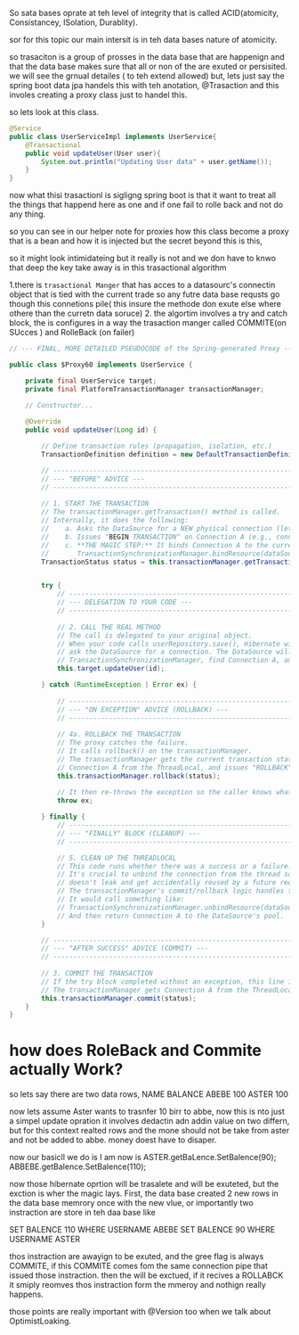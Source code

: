 So sata bases oprate at teh level of integrity that is called ACID(atomicity, Consistancey, ISolation, Durablity).

sor for this topic our main intersit is in teh data bases nature of atomicity. 

so trasaciton is a group of prosses in the data base that are happenign and that the data base makes sure that all or non of the are exuted or persisited.
we will see the grnual detailes ( to teh extend allowed) but, lets just say the spring boot data jpa handels this with teh anotation, @Trasaction and this involes creating a proxy class just to handel this.

so lets look at this class.
```java
@Service
public class UserServiceImpl implements UserService{
    @Transactional
    public void updateUser(User user){
        System.out.println("Updating User data" + user.getName());
    }
}
```
now what thisi trasactionl is sigligng spring boot is that it want to treat all the things that happend here as one and if one fail to rolle back and not do any thing.

so you can see in our helper note for proxies how this class become a proxy that is a bean and how it is injected but the secret beyond this is this,

so it might look intimidateing but it really is not and we don have to knwo that deep the key take away is in this trasactional algorithm

1.there is `trasactional Manger` that has acces to a datasourc's connectin object that is tied with the current trade so any futre data base requsts go though this connetions pile( this insure the methode don
exute else where othere than the curretn data soruce)
2. the algortim involves a try and catch block, the is configures in a way the trasaction manger called COMMITE(on SUcces ) and RolleBack (on failer)
```java
// --- FINAL, MORE DETAILED PSEUDOCODE of the Spring-generated Proxy ---

public class $Proxy60 implements UserService {

    private final UserService target; 
    private final PlatformTransactionManager transactionManager; 

    // Constructor...
    
    @Override
    public void updateUser(Long id) {

        // Define transaction rules (propagation, isolation, etc.)
        TransactionDefinition definition = new DefaultTransactionDefinition();

        // -------------------------------------------------------------------------
        // --- "BEFORE" ADVICE ---
        // -------------------------------------------------------------------------
        
        // 1. START THE TRANSACTION
        // The transactionManager.getTransaction() method is called.
        // Internally, it does the following:
        //    a. Asks the DataSource for a NEW physical connection (let's call it Connection A).
        //    b. Issues "BEGIN TRANSACTION" on Connection A (e.g., connection.setAutoCommit(false)).
        //    c. **THE MAGIC STEP:** It binds Connection A to the current thread.
        //       TransactionSynchronizationManager.bindResource(dataSource, Connection A);
        TransactionStatus status = this.transactionManager.getTransaction(definition);


        try {
            // -------------------------------------------------------------------------
            // --- DELEGATION TO YOUR CODE ---
            // -------------------------------------------------------------------------
            
            // 2. CALL THE REAL METHOD
            // The call is delegated to your original object.
            // When your code calls userRepository.save(), Hibernate will eventually
            // ask the DataSource for a connection. The DataSource will check the
            // TransactionSynchronizationManager, find Connection A, and reuse it.
            this.target.updateUser(id);

        } catch (RuntimeException | Error ex) {
            
            // -------------------------------------------------------------------------
            // --- "ON EXCEPTION" ADVICE (ROLLBACK) ---
            // -------------------------------------------------------------------------
            
            // 4a. ROLLBACK THE TRANSACTION
            // The proxy catches the failure.
            // It calls rollback() on the transactionManager.
            // The transactionManager gets the current transaction status, finds
            // Connection A from the ThreadLocal, and issues "ROLLBACK" on it.
            this.transactionManager.rollback(status);
            
            // It then re-throws the exception so the caller knows what happened.
            throw ex; 

        } finally {
            // -------------------------------------------------------------------------
            // --- "FINALLY" BLOCK (CLEANUP) ---
            // -------------------------------------------------------------------------

            // 5. CLEAN UP THE THREADLOCAL
            // This code runs whether there was a success or a failure.
            // It's crucial to unbind the connection from the thread so it
            // doesn't leak and get accidentally reused by a future request.
            // The transactionManager's commit/rollback logic handles this cleanup.
            // It would call something like:
            // TransactionSynchronizationManager.unbindResource(dataSource);
            // And then return Connection A to the DataSource's pool.
        }

        // -------------------------------------------------------------------------
        // --- "AFTER SUCCESS" ADVICE (COMMIT) ---
        // -------------------------------------------------------------------------
        
        // 3. COMMIT THE TRANSACTION
        // If the try block completed without an exception, this line is executed.
        // The transactionManager gets Connection A from the ThreadLocal and issues "COMMIT".
        this.transactionManager.commit(status);
    }
}
```

# how does RoleBack and Commite actually Work?

so lets say there are two data rows,
NAME    BALANCE
ABEBE    100
ASTER    100

now lets assume Aster wants to trasnfer 10 birr to abbe, now this is nto just a simpel update opration it involves dedactin adn addin value on two differn, but for this context realted rows and the mone should not be 
take from aster and not be added to abbe. money doest have to disaper.

now our basicll we do is I am now is 
ASTER.getBaLence.SetBalence(90);
ABBEBE.getBalence.SetBalence(110);

now those hibernate oprtion will be trasalete and will be exuteted, but the exction is wher the magic lays.
First, the data base created 2 new rows in the data base memrory once with the new vlue, or importantly two instraction are store in teh daa base like

SET BALENCE 110 WHERE USERNAME ABEBE
SET BALENCE 90 WHERE USERNAME ASTER

thos instraction are awayign to be exuted, and the gree flag is always COMMITE, if this COMMITE comes fom the same connection pipe that issued those instraction. then the will be exctued,
if it recives a ROLLABCK it smiply reomves thos instraction form the mmeroy and nothign really happens.

those points are really important with @Version too when we talk about OptimistLoaking.





